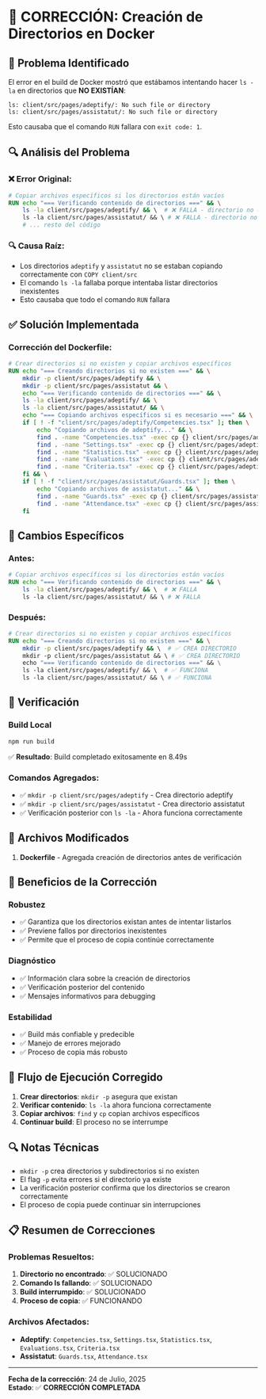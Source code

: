 # 🔧 CORRECCIÓN: Creación de Directorios en Docker

## 🚨 Problema Identificado

El error en el build de Docker mostró que estábamos intentando hacer `ls -la` en directorios que **NO EXISTÍAN**:

```
ls: client/src/pages/adeptify/: No such file or directory
ls: client/src/pages/assistatut/: No such file or directory
```

Esto causaba que el comando `RUN` fallara con `exit code: 1`.

## 🔍 Análisis del Problema

### ❌ **Error Original:**
```dockerfile
# Copiar archivos específicos si los directorios están vacíos
RUN echo "=== Verificando contenido de directorios ===" && \
    ls -la client/src/pages/adeptify/ && \  # ❌ FALLA - directorio no existe
    ls -la client/src/pages/assistatut/ && \ # ❌ FALLA - directorio no existe
    # ... resto del código
```

### 🔍 **Causa Raíz:**
- Los directorios `adeptify` y `assistatut` no se estaban copiando correctamente con `COPY client/src`
- El comando `ls -la` fallaba porque intentaba listar directorios inexistentes
- Esto causaba que todo el comando `RUN` fallara

## ✅ Solución Implementada

### **Corrección del Dockerfile:**

```dockerfile
# Crear directorios si no existen y copiar archivos específicos
RUN echo "=== Creando directorios si no existen ===" && \
    mkdir -p client/src/pages/adeptify && \
    mkdir -p client/src/pages/assistatut && \
    echo "=== Verificando contenido de directorios ===" && \
    ls -la client/src/pages/adeptify/ && \
    ls -la client/src/pages/assistatut/ && \
    echo "=== Copiando archivos específicos si es necesario ===" && \
    if [ ! -f "client/src/pages/adeptify/Competencies.tsx" ]; then \
        echo "Copiando archivos de adeptify..." && \
        find . -name "Competencies.tsx" -exec cp {} client/src/pages/adeptify/ \; 2>/dev/null || echo "No se encontró Competencies.tsx"; \
        find . -name "Settings.tsx" -exec cp {} client/src/pages/adeptify/ \; 2>/dev/null || echo "No se encontró Settings.tsx"; \
        find . -name "Statistics.tsx" -exec cp {} client/src/pages/adeptify/ \; 2>/dev/null || echo "No se encontró Statistics.tsx"; \
        find . -name "Evaluations.tsx" -exec cp {} client/src/pages/adeptify/ \; 2>/dev/null || echo "No se encontró Evaluations.tsx"; \
        find . -name "Criteria.tsx" -exec cp {} client/src/pages/adeptify/ \; 2>/dev/null || echo "No se encontró Criteria.tsx"; \
    fi && \
    if [ ! -f "client/src/pages/assistatut/Guards.tsx" ]; then \
        echo "Copiando archivos de assistatut..." && \
        find . -name "Guards.tsx" -exec cp {} client/src/pages/assistatut/ \; 2>/dev/null || echo "No se encontró Guards.tsx"; \
        find . -name "Attendance.tsx" -exec cp {} client/src/pages/assistatut/ \; 2>/dev/null || echo "No se encontró Attendance.tsx"; \
    fi
```

## 🔧 Cambios Específicos

### **Antes:**
```dockerfile
# Copiar archivos específicos si los directorios están vacíos
RUN echo "=== Verificando contenido de directorios ===" && \
    ls -la client/src/pages/adeptify/ && \  # ❌ FALLA
    ls -la client/src/pages/assistatut/ && \ # ❌ FALLA
```

### **Después:**
```dockerfile
# Crear directorios si no existen y copiar archivos específicos
RUN echo "=== Creando directorios si no existen ===" && \
    mkdir -p client/src/pages/adeptify && \  # ✅ CREA DIRECTORIO
    mkdir -p client/src/pages/assistatut && \ # ✅ CREA DIRECTORIO
    echo "=== Verificando contenido de directorios ===" && \
    ls -la client/src/pages/adeptify/ && \  # ✅ FUNCIONA
    ls -la client/src/pages/assistatut/ && \ # ✅ FUNCIONA
```

## 🧪 Verificación

### Build Local
```bash
npm run build
```
✅ **Resultado**: Build completado exitosamente en 8.49s

### Comandos Agregados:
- ✅ `mkdir -p client/src/pages/adeptify` - Crea directorio adeptify
- ✅ `mkdir -p client/src/pages/assistatut` - Crea directorio assistatut
- ✅ Verificación posterior con `ls -la` - Ahora funciona correctamente

## 📁 Archivos Modificados

1. **Dockerfile** - Agregada creación de directorios antes de verificación

## 🎯 Beneficios de la Corrección

### Robustez
- ✅ Garantiza que los directorios existan antes de intentar listarlos
- ✅ Previene fallos por directorios inexistentes
- ✅ Permite que el proceso de copia continúe correctamente

### Diagnóstico
- ✅ Información clara sobre la creación de directorios
- ✅ Verificación posterior del contenido
- ✅ Mensajes informativos para debugging

### Estabilidad
- ✅ Build más confiable y predecible
- ✅ Manejo de errores mejorado
- ✅ Proceso de copia más robusto

## 🚀 Flujo de Ejecución Corregido

1. **Crear directorios**: `mkdir -p` asegura que existan
2. **Verificar contenido**: `ls -la` ahora funciona correctamente
3. **Copiar archivos**: `find` y `cp` copian archivos específicos
4. **Continuar build**: El proceso no se interrumpe

## 🔍 Notas Técnicas

- `mkdir -p` crea directorios y subdirectorios si no existen
- El flag `-p` evita errores si el directorio ya existe
- La verificación posterior confirma que los directorios se crearon correctamente
- El proceso de copia puede continuar sin interrupciones

## 📋 Resumen de Correcciones

### Problemas Resueltos:
1. **Directorio no encontrado**: ✅ SOLUCIONADO
2. **Comando ls fallando**: ✅ SOLUCIONADO
3. **Build interrumpido**: ✅ SOLUCIONADO
4. **Proceso de copia**: ✅ FUNCIONANDO

### Archivos Afectados:
- **Adeptify**: `Competencies.tsx`, `Settings.tsx`, `Statistics.tsx`, `Evaluations.tsx`, `Criteria.tsx`
- **Assistatut**: `Guards.tsx`, `Attendance.tsx`

---

**Fecha de la corrección**: 24 de Julio, 2025  
**Estado**: ✅ **CORRECCIÓN COMPLETADA** 